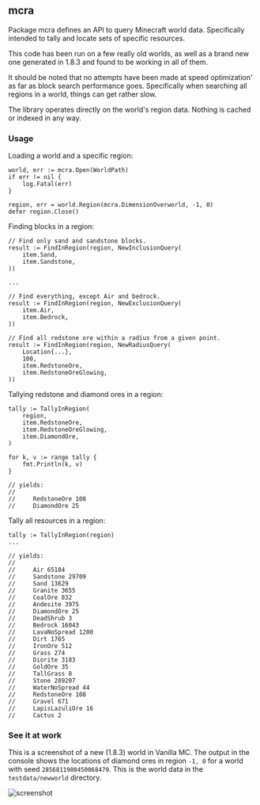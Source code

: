 ## mcra

Package mcra defines an API to query Minecraft world data.
Specifically intended to tally and locate sets of specific resources.

This code has been run on a few really old worlds, as well as a brand
new one generated in 1.8.3 and found to be working in all of them.

It should be noted that no attempts have been made at speed optimization'
as far as block search performance goes. Specifically when searching all
regions in a world, things can get rather slow.

The library operates directly on the world's region data. Nothing is
cached or indexed in any way.


### Usage

Loading a world and a specific region:

	world, err := mcra.Open(WorldPath)
	if err != nil {
		log.Fatal(err)
	}

	region, err = world.Region(mcra.DimensionOverworld, -1, 0)
	defer region.Close()


Finding blocks in a region:

	// Find only sand and sandstone blocks.
	result := FindInRegion(region, NewInclusionQuery(
		item.Sand,
		item.Sandstone,
	))

	...

	// Find everything, except Air and bedrock.
	result := FindInRegion(region, NewExclusionQuery(
		item.Air,
		item.Bedrock,
	))

	// Find all redstone ore within a radius from a given point.
	result := FindInRegion(region, NewRadiusQuery(
		Location{...},
		100,
		item.RedstoneOre,
		item.RedstoneOreGlowing,
	))


Tallying redstone and diamond ores in a region:

	tally := TallyInRegion(
		region,
		item.RedstoneOre,
		item.RedstoneOreGlowing,
		item.DiamondOre,
	)

	for k, v := range tally {
		fmt.Println(k, v)
	}

	// yields:
	//
	//     RedstoneOre 108
	//     DiamondOre 25


Tally all resources in a region:

	tally := TallyInRegion(region)
	...

	// yields:
	//
	//     Air 65184
	//     Sandstone 29709
	//     Sand 13629
	//     Granite 3655
	//     CoalOre 832
	//     Andesite 3975
	//     DiamondOre 25
	//     DeadShrub 3
	//     Bedrock 16043
	//     LavaNoSpread 1200
	//     Dirt 1765
	//     IronOre 512
	//     Grass 274
	//     Diorite 3183
	//     GoldOre 35
	//     TallGrass 8
	//     Stone 289207
	//     WaterNoSpread 44
	//     RedstoneOre 108
	//     Gravel 671
	//     LapisLazuliOre 16
	//     Cactus 2


### See it at work

This is a screenshot of a new (1.8.3) world in Vanilla MC. The output in the
console shows the locations of diamond ores in region `-1, 0` for a world with
seed `2856811980450068479`. This is the world data in the `testdata/newworld`
directory.

![screenshot](https://raw.githubusercontent.com/jteeuwen/mctools/master/testdata/closeenough.png)

